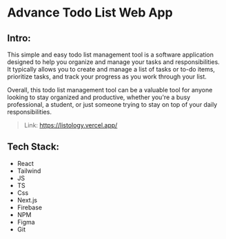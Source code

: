 # Advance Todo List Web App

## Intro:

This simple and easy todo list management tool is a software application designed to help you organize and manage your tasks and responsibilities. It typically allows you to create and manage a list of tasks or to-do items, prioritize tasks, and track your progress as you work through your list.

Overall, this todo list management tool can be a valuable tool for anyone looking to stay organized and productive, whether you're a busy professional, a student, or just someone trying to stay on top of your daily responsibilities.

> Link: https://listology.vercel.app/

## Tech Stack:
- React
- Tailwind
- JS
- TS
- Css
- Next.js
- Firebase
- NPM
- Figma
- Git

